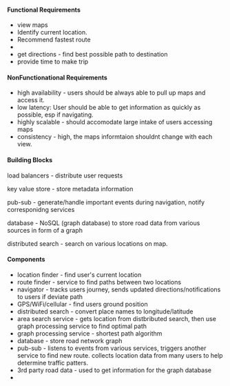 #### Functional Requirements
- view maps
- Identify current location.
- Recommend fastest route
- 
- get directions - find best possible path to destination
- provide time to make trip

#### NonFunctionational Requirements
- high availability - users should be always able to pull up maps and access it.
- low latency: User should be able to get information as quickly as possible, esp if navigating.
- highly scalable - should accomodate large intake of users accessing maps
- consistency - high, the maps informtaion shouldnt change with each view.


#### Building Blocks
load balancers - distribute user requests

key value store - store metadata information

pub-sub - generate/handle important events during navigation, notify corresponidng services

database - NoSQL (graph database) to store road data from various sources in form of a graph

distributed search - search on various locations on map. 

#### Components
- location finder - find user's current location
- route finder - service to find paths between two locations
- navigator - tracks users journey, sends updated directions/notifications to users if deviate path
- GPS/WiFi/cellular - find users ground position
- distributed search - convert place names to longitude/latitude
- area search service - gets location from distbributed search, then use graph processing service to find optimal path
- graph processing service - shortest path algorithm
- database - store road network graph
- pub-sub - listens to events from various services, triggers another service to find new route. collects location data from many users to help determine traffic patters.
- 3rd party road data - used to get information for the graph database
- 
